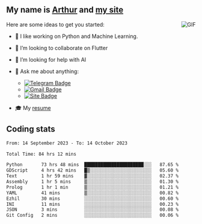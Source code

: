 
## My name is [Arthur](https://www.linkedin.com/in/arthur-novais-201420/) and [my site](https://arthurcn96.github.io/)

<!--
**Arthurcn96/Arthurcn96** is a ✨ _special_ ✨ repository because its `README.md` (this file) appears on your GitHub profile.
-->
<img align="right"  max-width="440" max-height="240" alt="GIF" src="https://raw.githubusercontent.com/Arthurcn96/Arthurcn96/master/helloThere.gif" />

Here are some ideas to get you started:

- 🤖 I like working on Python and Machine Learning.
- 👯 I’m looking to collaborate on Flutter
- 🤔 I’m looking for help with AI
- 💬 Ask me about anything:
    - [![Telegram Badge](https://img.shields.io/badge/-@Arthurcn9-0088cc?style=for-the-badge&logo=Telegram&logoColor=white)](https://t.me/Arthurcn9)
    - [![Gmail Badge](https://img.shields.io/badge/-@Arthurcn9-red?style=for-the-badge&logo=Gmail&logoColor=white)](mailto:Arthurcn96@gmail.com)
    - [![Site Badge](https://img.shields.io/badge/arthurcn96.github.io-informational?style=for-the-badge&logo=internetexplorer)](https://arthurcn96.github.io/)

- 🎓 My [resume](https://github.com/Arthurcn96/resume/blob/master/Resume_PT-BR.pdf)


## Coding stats
<!--START_SECTION:waka-->

```txt
From: 14 September 2023 - To: 14 October 2023

Total Time: 84 hrs 12 mins

Python       73 hrs 48 mins  ██████████████████████░░░   87.65 %
GDScript     4 hrs 42 mins   █▒░░░░░░░░░░░░░░░░░░░░░░░   05.60 %
Text         1 hr 59 mins    ▓░░░░░░░░░░░░░░░░░░░░░░░░   02.37 %
Assembly     1 hr 5 mins     ▒░░░░░░░░░░░░░░░░░░░░░░░░   01.30 %
Prolog       1 hr 1 min      ▒░░░░░░░░░░░░░░░░░░░░░░░░   01.21 %
YAML         41 mins         ▒░░░░░░░░░░░░░░░░░░░░░░░░   00.82 %
Ezhil        30 mins         ░░░░░░░░░░░░░░░░░░░░░░░░░   00.60 %
INI          11 mins         ░░░░░░░░░░░░░░░░░░░░░░░░░   00.23 %
JSON         3 mins          ░░░░░░░░░░░░░░░░░░░░░░░░░   00.08 %
Git Config   2 mins          ░░░░░░░░░░░░░░░░░░░░░░░░░   00.06 %
```

<!--END_SECTION:waka-->
